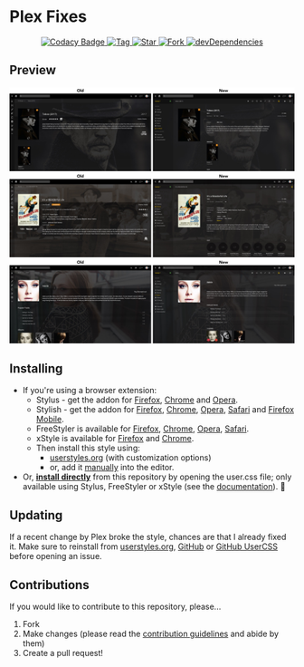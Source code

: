 # Plex Fixes

<p align="center">
  <a href="https://www.codacy.com/app/StylusThemes/Plex-Fixes?utm_source=github.com&utm_medium=referral&utm_content=StylusThemes/Plex-Fixes&utm_campaign=badger">
    <img src="https://api.codacy.com/project/badge/Grade/a8affe5fdfcb4d5dac8243f7cdc97a47" alt="Codacy Badge">
  </a>
  <a href="https://github.com/StylusThemes/Plex-Fixes/tags">
    <img src="https://img.shields.io/github/tag/StylusThemes/Plex-Fixes.svg?label=tag" alt="Tag">
  </a>
  <a href="https://github.com/StylusThemes/Plex-Fixes/stargazers">
    <img src="http://github-svg-buttons.herokuapp.com/star.svg?user=StylusThemes&repo=Plex-Fixes&style=flat&background=007ec6" alt="Star">
  </a>
  <a href="http://github.com/StylusThemes/Plex-Fixes/fork">
    <img src="http://github-svg-buttons.herokuapp.com/fork.svg?user=StylusThemes&repo=Plex-Fixes&style=flat&background=007ec6" alt="Fork">
  </a>
  <a href="https://david-dm.org/StylusThemes/Plex-Fixes?type=dev">
    <img src="https://img.shields.io/david/dev/StylusThemes/Plex-Fixes.svg?label=%20devDependencies%20" alt="devDependencies">
  </a>
</p>

## Preview

![](./images/screenshots/tv.jpg?raw=true)
![](./images/screenshots/movie.jpg?raw=true)
![](./images/screenshots/music.jpg?raw=true)

## Installing

- If you're using a browser extension:
  - Stylus - get the addon for [Firefox][1], [Chrome][2] and [Opera][3].
  - Stylish - get the addon for [Firefox][4], [Chrome][5], [Opera][6], [Safari][7] and [Firefox Mobile][4].
  - FreeStyler is available for [Firefox][8], [Chrome][9], [Opera][10], [Safari][11].
  - xStyle is available for [Firefox][12] and [Chrome][13].
  - Then install this style using:
    - [userstyles.org][14] (with customization options)
    - or, add it [manually][15] into the editor.
- Or, **[install directly][16]** from this repository by opening the user.css file; only available using Stylus, FreeStyler or xStyle (see the [documentation][17]). :tada:

## Updating

If a recent change by Plex broke the style, chances are that I already fixed it. Make sure to reinstall from [userstyles.org][14], [GitHub][15] or [GitHub UserCSS][16] before opening an issue.

## Contributions

If you would like to contribute to this repository, please...

1. Fork
2. Make changes (please read the [contribution guidelines](./.github/CONTRIBUTING.md) and abide by them)
3. Create a pull request!

[1]: https://addons.mozilla.org/en-US/firefox/addon/styl-us/
[2]: https://chrome.google.com/webstore/detail/stylus/clngdbkpkpeebahjckkjfobafhncgmne
[3]: https://addons.opera.com/en-gb/extensions/details/stylus/
[4]: https://addons.mozilla.org/en-US/firefox/addon/stylish/
[5]: https://chrome.google.com/webstore/detail/stylish-custom-themes-for/fjnbnpbmkenffdnngjfgmeleoegfcffe
[6]: https://addons.opera.com/en/extensions/details/stylish/
[7]: http://sobolev.us/stylish/
[8]: https://addons.mozilla.org/en-US/firefox/addon/freestyler/
[9]: https://chrome.google.com/webstore/detail/freestyler/hihigldmabkodfpehkgdemjklmaebmca
[10]: https://addons.opera.com/extensions/download/freestyler/
[11]: http://freestyler.ws/download.php?browser=safari
[12]: https://addons.mozilla.org/en-us/firefox/addon/xstyle
[13]: https://chrome.google.com/webstore/detail/xstyle/hncgkmhphmncjohllpoleelnibpmccpj
[14]: https://userstyles.org/styles/139979/plex-fixes
[15]: https://raw.githubusercontent.com/StylusThemes/Plex-Fixes/master/style.css
[16]: https://raw.githubusercontent.com/StylusThemes/Plex-Fixes/master/style.user.css
[17]: https://github.com/openstyles/stylus/wiki/Usercss
